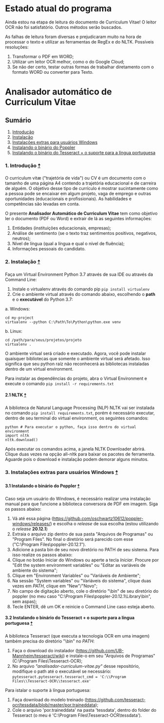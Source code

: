 # Estado atual do programa
Ainda estou na etapa de leitura do documento de Curriculum Vitae! O leitor OCR não foi satisfatório. Outros métodos serão buscados.

As falhas de leitura foram diversas e prejudicaram muito na hora de processar o texto e utilizar as ferramentas de RegEx e do NLTK. Possíveis resoluções: 
1. Transformar o PDF em WORD;
2. Utilizar um leitor OCR melhor, como o do Google Cloud;
3. Se não der certo, testar outras formas de trabalhar diretamento com o formato WORD ou converter para Texto.


# Analisador automático de Curriculum Vitae
<a name="intro"></a>
## Sumário
1. [Introdução](#git1)
2. [Instalação](#git2)
3. [Instalações extras para usuários Windows](#git3)
  1. [Instalando o binário do Poppler](#git3.1)
  2. [Instalando o binário do Tesseract + o suporte para a língua portuguesa](#git3.2)


### 1. Introdução  <a name="git1"></a> [🠡](#intro)
O curriculum vitæ ("trajetória de vida") ou CV é um documento com o tamanho de uma página A4 contendo a trajetória educacional e de carreira de alguém. O objetivo desse tipo de currículo é mostrar sucintamente como a pessoa pode se encaixar em algum projeto, vaga de emprego e outras oportunidades (educacionais e profissionais). As habilidades e competências são levadas em conta.

O presente **Analisador Automático de Curriculum Vitae** tem como objetivo ler o documento (PDF ou Word) e extrair de lá as seguintes informações:
1. Entidades (instituições educacionais, empresas);
2. Análise de sentimento (se o texto traz sentimentos positivos, negativos, neutros);
3. Nível de língua (qual a língua e qual o nível de fluência);
4. Informações pessoais do candidato.


### 2. Instalação  <a name="git2"></a> [🠡](#intro)

Faça um Virtual Environment Python 3.7 através de sua IDE ou através da Command Line:
1. Instale o virtualenv através do comando pip ``pip install virtualenv``
2. Crie o ambiente virtual através do comando abaixo, escolhendo o **path** e o **executável** do Python 3.7:

a. Windows:
```
cd my-project
virtualenv --python C:\Path\To\Python\python.exe venv
```
b. Linux: 
```
cd /path/para/seus/projetos/projeto
virtualenv .
```

O ambiente virtual será criado e executado. Agora, você pode instalar quaisquer bibliotecas que somente o ambiente virtual será afetado. Isso significa que seu python raíz não reconhecerá as bibliotecas instaladas dentro de um virtual environment.

Para instalar as dependências do projeto, abra o Virtual Environment e execute o comando ``pip install -r requirements.txt``

#### 2.1 NLTK  <a name="git2.1"></a> [🠡](#intro)
A biblioteca de Natural Language Processing (NLP) NLTK vai ser instalada no comando ``pip install requirements.txt``, porém é necessário executar, dentro de seu terminal do virtual environment, os seguintes comandos:
```
python # Para executar o python, faça isso dentro do virtual environment
import nltk
nltk.download()
```
Após executar os comandos acima, a janela NLTK Downloader abrirá. Clique duas vezes na opção all-nltk para baixar os pacotes de ferramenta. Aguarde pois o download e instalação podem demorar alguns minutos.

### 3. Instalações extras para usuários Windows  <a name="git3"></a> [🠡](#intro)
#### 3.1 Instalando o binário do Poppler  <a name="git3.1"></a> [🠡](#intro)
Caso seja um usuário do Windows, é necessário realizar uma instalação manual para que funcione a biblioteca conversora de PDF em imagem. Siga os passos abaixo:
1. Vá até essa página (https://github.com/oschwartz10612/poppler-windows/releases/) e escolha o _release_ de sua escolha (estou utilizando o _release_ **20.12.1**)
2. Extraia o arquivo zip dentro de sua pasta "Arquivos de Programas" ou "Program Files". No final o diretório será parecido com esse ("C:\Program Files\poppler-20.12.1").
3. Adicione a pasta bin de seu novo diretório no PATH de seu sistema. Para isso realize os passos abaixo:
  1. Clique no botão Iniciar do Windows ou aperte a tecla _Iniciar_. Procure por "Edit the system environment variables" ou "Editar as variáveis de ambiente do sistema";
  2. Clique em "Environment Variables" ou "Variáveis de Ambiente";
  3. Na sessão "System variables" ou "Variáveis do sistema", clique duas vezes em _PATH_, clique em "New"/"Novo";
  4. No campo de digitação aberto, cole o diretório "\bin" de seu diretório do poppler (no meu caso "C:\Program Files\poppler-20.12.1\Library\bin", sem aspas);
  5. Tecle ENTER, dê um OK e reinicie o Command Line caso esteja aberto.

#### 3.2 Instalando o binário do Tesseract + o suporte para a língua portuguesa  <a name="git3.2"></a> [🠡](#intro)
A biblioteca Tesseract (que executa a tecnologia OCR em uma imagem) também precisa do diretório "\bin" no _PATH_:
1. Faça o download do instalador (https://github.com/UB-Mannheim/tesseract/wiki) e instale-o em seu "Arquivos de Programas" (C:\Program Files\Tesseract-OCR);
2. No arquivo _"analisador-curriculum-vitae.py"_ desse repositório, modifique o path até o executável se necessário:
``pytesseract.pytesseract.tesseract_cmd = 'C:\\Program Files\\Tesseract-OCR\\tesseract.exe'``

Para istalar o suporte à língua portuguesa:
1. Faça download do modelo treinado (https://github.com/tesseract-ocr/tessdata/blob/master/por.traineddata);
2. Cole o arquivo 'por.traineddata' na pasta 'tessdata', dentro do folder do Tesseract (o meu é 'C:\Program Files\Tesseract-OCR\tessdata').

